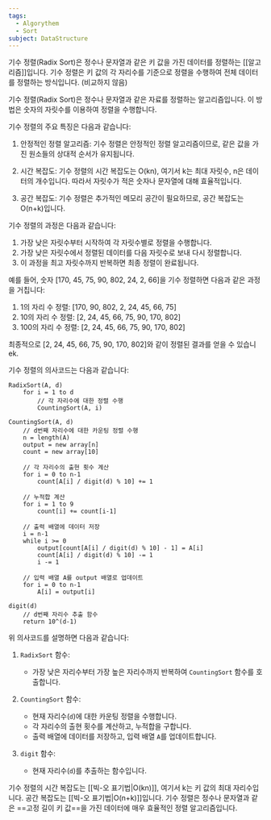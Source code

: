 ```yaml
---
tags:
  - Algorythem
  - Sort
subject: DataStructure
---
```

기수 정렬(Radix Sort)은 정수나 문자열과 같은 키 값을 가진 데이터를 정렬하는 [[알고리즘]]입니다. 기수 정렬은 키 값의 각 자리수를 기준으로 정렬을 수행하여 전체 데이터를 정렬하는 방식입니다. (비교하지 않음)

기수 정렬(Radix Sort)은 정수나 문자열과 같은 자료를 정렬하는 알고리즘입니다. 이 방법은 숫자의 자릿수를 이용하여 정렬을 수행합니다.

기수 정렬의 주요 특징은 다음과 같습니다:

1. 안정적인 정렬 알고리즘: 기수 정렬은 안정적인 정렬 알고리즘이므로, 같은 값을 가진 원소들의 상대적 순서가 유지됩니다.

2. 시간 복잡도: 기수 정렬의 시간 복잡도는 O(kn), 여기서 k는 최대 자릿수, n은 데이터의 개수입니다. 따라서 자릿수가 적은 숫자나 문자열에 대해 효율적입니다.

3. 공간 복잡도: 기수 정렬은 추가적인 메모리 공간이 필요하므로, 공간 복잡도는 O(n+k)입니다.

기수 정렬의 과정은 다음과 같습니다:

1. 가장 낮은 자릿수부터 시작하여 각 자릿수별로 정렬을 수행합니다.
2. 가장 낮은 자릿수에서 정렬된 데이터를 다음 자릿수로 보내 다시 정렬합니다.
3. 이 과정을 최고 자릿수까지 반복하면 최종 정렬이 완료됩니다.

예를 들어, 숫자 [170, 45, 75, 90, 802, 24, 2, 66]을 기수 정렬하면 다음과 같은 과정을 거칩니다:

1. 1의 자리 수 정렬: [170, 90, 802, 2, 24, 45, 66, 75]
2. 10의 자리 수 정렬: [2, 24, 45, 66, 75, 90, 170, 802]
3. 100의 자리 수 정렬: [2, 24, 45, 66, 75, 90, 170, 802]

최종적으로 [2, 24, 45, 66, 75, 90, 170, 802]와 같이 정렬된 결과를 얻을 수 있습니ek.

기수 정렬의 의사코드는 다음과 같습니다:

```
RadixSort(A, d)
    for i = 1 to d
        // 각 자리수에 대한 정렬 수행
        CountingSort(A, i)

CountingSort(A, d)
    // d번째 자리수에 대한 카운팅 정렬 수행
    n = length(A)
    output = new array[n]
    count = new array[10]

    // 각 자리수의 출현 횟수 계산
    for i = 0 to n-1
        count[A[i] / digit(d) % 10] += 1

    // 누적합 계산
    for i = 1 to 9
        count[i] += count[i-1]

    // 출력 배열에 데이터 저장
    i = n-1
    while i >= 0
        output[count[A[i] / digit(d) % 10] - 1] = A[i]
        count[A[i] / digit(d) % 10] -= 1
        i -= 1

    // 입력 배열 A를 output 배열로 업데이트
    for i = 0 to n-1
        A[i] = output[i]

digit(d)
    // d번째 자리수 추출 함수
    return 10^(d-1)
```

위 의사코드를 설명하면 다음과 같습니다:

1. `RadixSort` 함수:
   - 가장 낮은 자리수부터 가장 높은 자리수까지 반복하여 `CountingSort` 함수를 호출합니다.

2. `CountingSort` 함수:
   - 현재 자리수(`d`)에 대한 카운팅 정렬을 수행합니다.
   - 각 자리수의 출현 횟수를 계산하고, 누적합을 구합니다.
   - 출력 배열에 데이터를 저장하고, 입력 배열 `A`를 업데이트합니다.

3. `digit` 함수:
   - 현재 자리수(`d`)를 추출하는 함수입니다.

기수 정렬의 시간 복잡도는 [[빅-오 표기법|O(kn)]], 여기서 k는 키 값의 최대 자리수입니다. 공간 복잡도는 [[빅-오 표기법|O(n+k)]]입니다. 기수 정렬은 정수나 문자열과 같은 ==고정 길이 키 값==을 가진 데이터에 매우 효율적인 정렬 알고리즘입니다. 